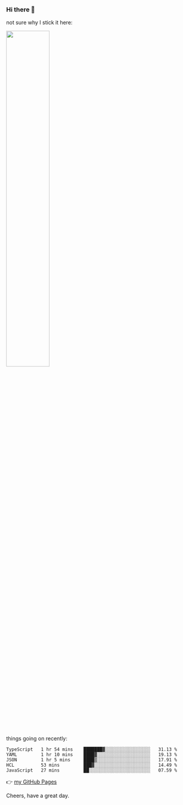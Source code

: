 ### Hi there 👋

not sure why I stick it here:

[<img width="48%" src="https://github-readme-stats.vercel.app/api?username=ykzhukian&show_icons=true&theme=dracula">](https://github.com/anuraghazra/github-readme-stats)


things going on recently:

<!--START_SECTION:waka-->

```text
TypeScript   1 hr 54 mins    ███████▓░░░░░░░░░░░░░░░░░   31.13 %
YAML         1 hr 10 mins    ████▓░░░░░░░░░░░░░░░░░░░░   19.13 %
JSON         1 hr 5 mins     ████▒░░░░░░░░░░░░░░░░░░░░   17.91 %
HCL          53 mins         ███▓░░░░░░░░░░░░░░░░░░░░░   14.49 %
JavaScript   27 mins         ██░░░░░░░░░░░░░░░░░░░░░░░   07.59 %
```

<!--END_SECTION:waka-->

👉 [my GitHub Pages](https://ykzhukian.github.io)

Cheers, have a great day.

